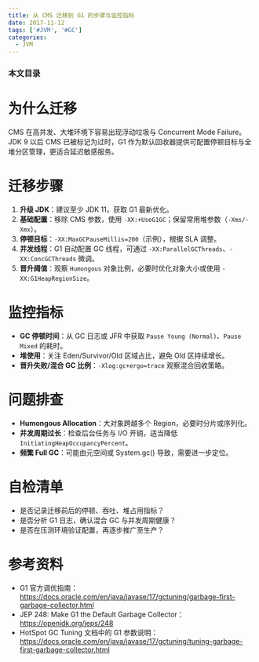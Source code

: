 ```yaml
---
title: 从 CMS 迁移到 G1 的步骤与监控指标
date: 2017-11-12
tags: ['#JVM', '#GC']
categories:
  - JVM
---
```


### 本文目录
<!-- toc -->

# 为什么迁移
CMS 在高并发、大堆环境下容易出现浮动垃圾与 Concurrent Mode Failure。JDK 9 以后 CMS 已被标记为过时，G1 作为默认回收器提供可配置停顿目标与全堆分区管理，更适合延迟敏感服务。

# 迁移步骤
1. **升级 JDK**：建议至少 JDK 11，获取 G1 最新优化。
2. **基础配置**：移除 CMS 参数，使用 `-XX:+UseG1GC`；保留常用堆参数（`-Xms/-Xmx`）。
3. **停顿目标**：`-XX:MaxGCPauseMillis=200`（示例），根据 SLA 调整。
4. **并发线程**：G1 自动配置 GC 线程，可通过 `-XX:ParallelGCThreads`、`-XX:ConcGCThreads` 微调。
5. **晋升阈值**：观察 `Humongous` 对象比例，必要时优化对象大小或使用 `-XX:G1HeapRegionSize`。

# 监控指标
- **GC 停顿时间**：从 GC 日志或 JFR 中获取 `Pause Young (Normal)`、`Pause Mixed` 的耗时。
- **堆使用**：关注 Eden/Survivor/Old 区域占比，避免 Old 区持续增长。
- **晋升失败/混合 GC 比例**：`-Xlog:gc+ergo=trace` 观察混合回收策略。

# 问题排查
- **Humongous Allocation**：大对象跨越多个 Region，必要时分片或序列化。
- **并发周期过长**：检查后台任务与 I/O 开销，适当降低 `InitiatingHeapOccupancyPercent`。
- **频繁 Full GC**：可能由元空间或 System.gc() 导致，需要进一步定位。

# 自检清单
- 是否记录迁移前后的停顿、吞吐、堆占用指标？
- 是否分析 G1 日志，确认混合 GC 与并发周期健康？
- 是否在压测环境验证配置，再逐步推广至生产？

# 参考资料
- G1 官方调优指南：https://docs.oracle.com/en/java/javase/17/gctuning/garbage-first-garbage-collector.html
- JEP 248: Make G1 the Default Garbage Collector：https://openjdk.org/jeps/248
- HotSpot GC Tuning 文档中的 G1 参数说明：https://docs.oracle.com/en/java/javase/17/gctuning/tuning-garbage-first-garbage-collector.html
